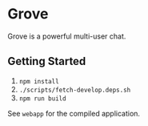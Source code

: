 Grove
=====

Grove is a powerful multi-user chat.

## Getting Started

1. `npm install`
2. `./scripts/fetch-develop.deps.sh`
3. `npm run build`

See `webapp` for the compiled application.
